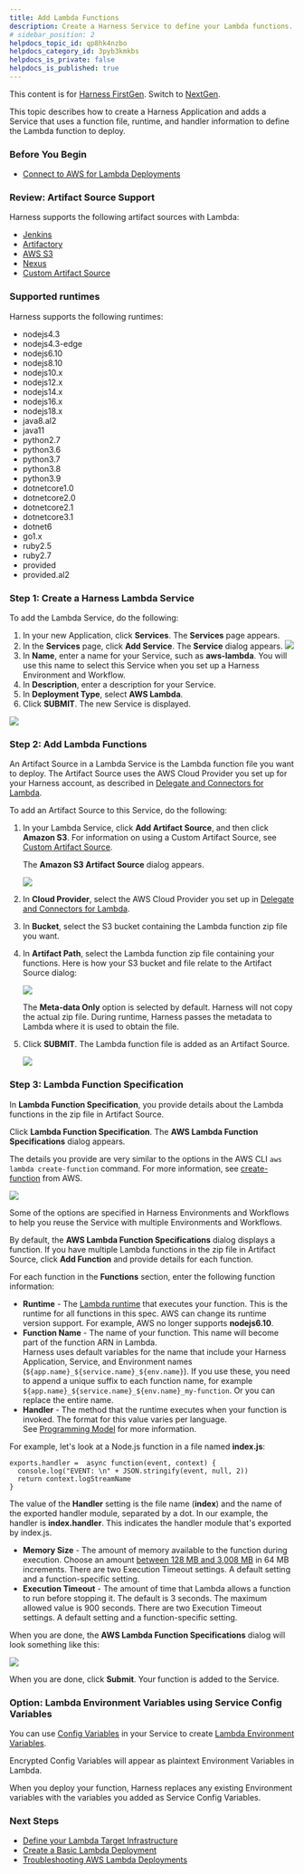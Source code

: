 ```yaml
---
title: Add Lambda Functions
description: Create a Harness Service to define your Lambda functions.
# sidebar_position: 2
helpdocs_topic_id: qp8hk4nzbo
helpdocs_category_id: 3pyb3kmkbs
helpdocs_is_private: false
helpdocs_is_published: true
---
```


This content is for [Harness FirstGen](/docs/continuous-delivery/get-started/upgrading/upgrade-nextgen-cd.md). Switch to [NextGen](/docs/continuous-delivery/deploy-srv-diff-platforms/serverless/serverless-lambda-cd-quickstart.md).

This topic describes how to create a Harness Application and adds a Service that uses a function file, runtime, and handler information to define the Lambda function to deploy.

### Before You Begin

* [Connect to AWS for Lambda Deployments](1-delegate-and-connectors-for-lambda.md)

### Review: Artifact Source Support

Harness supports the following artifact sources with Lambda:

* [Jenkins](../../../firstgen-platform/account/manage-connectors/add-jenkins-artifact-servers.md)
* [Artifactory](../../../firstgen-platform/account/manage-connectors/add-artifactory-servers.md)
* [AWS S3](1-delegate-and-connectors-for-lambda.md)
* [Nexus](../../../firstgen-platform/techref-category/cd-ref/artifacts-ref/nexus-artifact-sources.md)
* [Custom Artifact Source](../../model-cd-pipeline/setup-services/custom-artifact-source.md)

### Supported runtimes

Harness supports the following runtimes:

- nodejs4.3
- nodejs4.3-edge
- nodejs6.10
- nodejs8.10
- nodejs10.x
- nodejs12.x
- nodejs14.x
- nodejs16.x
- nodejs18.x
- java8.al2
- java11
- python2.7
- python3.6
- python3.7
- python3.8
- python3.9  
- dotnetcore1.0
- dotnetcore2.0
- dotnetcore2.1
- dotnetcore3.1
- dotnet6
- go1.x
- ruby2.5
- ruby2.7
- provided
- provided.al2

### Step 1: Create a Harness Lambda Service

To add the Lambda Service, do the following:

1. In your new Application, click **Services**. The **Services** page appears.
2. In the **Services** page, click **Add Service**. The **Service** dialog appears.
   ![](./static/2-service-for-lambda-16.png)
3. In **Name**, enter a name for your Service, such as **aws-lambda**. You will use this name to select this Service when you set up a Harness Environment and Workflow.
4. In **Description**, enter a description for your Service.
5. In **Deployment Type**, select **AWS Lambda**.
6. Click **SUBMIT**. The new Service is displayed.

![](./static/2-service-for-lambda-17.png)

### Step 2: Add Lambda Functions

An Artifact Source in a Lambda Service is the Lambda function file you want to deploy. The Artifact Source uses the AWS Cloud Provider you set up for your Harness account, as described in [Delegate and Connectors for Lambda](1-delegate-and-connectors-for-lambda.md).

To add an Artifact Source to this Service, do the following:

1. In your Lambda Service, click **Add Artifact Source**, and then click **Amazon S3**. For information on using a Custom Artifact Source, see [Custom Artifact Source](../../model-cd-pipeline/setup-services/custom-artifact-source.md). 

   The **Amazon S3 Artifact Source** dialog appears.

   ![](./static/2-service-for-lambda-18.png)
   
2. In **Cloud Provider**, select the AWS Cloud Provider you set up in [Delegate and Connectors for Lambda](1-delegate-and-connectors-for-lambda.md).
3. In **Bucket**, select the S3 bucket containing the Lambda function zip file you want.
4. In **Artifact Path**, select the Lambda function zip file containing your functions. Here is how your S3 bucket and file relate to the Artifact Source dialog:

   ![](./static/2-service-for-lambda-19.png)

   The **Meta-data Only** option is selected by default. Harness will not copy the actual zip file. During runtime, Harness passes the metadata to Lambda where it is used to obtain the file.

5. Click **SUBMIT**. The Lambda function file is added as an Artifact Source.

   ![](./static/2-service-for-lambda-20.png)

### Step 3: Lambda Function Specification

In **Lambda Function Specification**, you provide details about the Lambda functions in the zip file in Artifact Source.

Click **Lambda Function Specification**. The **AWS Lambda Function Specifications** dialog appears.

The details you provide are very similar to the options in the AWS CLI `aws lambda create-function` command. For more information, see [create-function](https://docs.aws.amazon.com/cli/latest/reference/lambda/create-function.html) from AWS.

![](./static/2-service-for-lambda-21.png)

Some of the options are specified in Harness Environments and Workflows to help you reuse the Service with multiple Environments and Workflows.

By default, the **AWS Lambda Function Specifications** dialog displays a function. If you have multiple Lambda functions in the zip file in Artifact Source, click **Add Function** and provide details for each function.

For each function in the **Functions** section, enter the following function information:

* **Runtime** - The [Lambda runtime](https://docs.aws.amazon.com/lambda/latest/dg/lambda-runtimes.html) that executes your function. This is the runtime for all functions in this spec. AWS can change its runtime version support. For example, AWS no longer supports **nodejs6.10**.
* **Function Name** - The name of your function. This name will become part of the function ARN in Lambda.  
Harness uses default variables for the name that include your Harness Application, Service, and Environment names (`${app.name}_${service.name}_${env.name}`). If you use these, you need to append a unique suffix to each function name, for example `${app.name}_${service.name}_${env.name}_my-function`. Or you can replace the entire name.
* **Handler** - The method that the runtime executes when your function is invoked. The format for this value varies per language. See [Programming Model](https://docs.aws.amazon.com/lambda/latest/dg/programming-model-v2.html) for more information.

For example, let's look at a Node.js function in a file named **index.js**:


```
exports.handler =  async function(event, context) {  
  console.log("EVENT: \n" + JSON.stringify(event, null, 2))  
  return context.logStreamName  
}
```
The value of the **Handler** setting is the file name (**index**) and the name of the exported handler module, separated by a dot. In our example, the handler is **index.handler**. This indicates the handler module that's exported by index.js.

* **Memory Size** - The amount of memory available to the function during execution. Choose an amount [between 128 MB and 3,008 MB](https://docs.aws.amazon.com/lambda/latest/dg/limits.html) in 64 MB increments. There are two Execution Timeout settings. A default setting and a function-specific setting.
* **Execution Timeout** - The amount of time that Lambda allows a function to run before stopping it. The default is 3 seconds. The maximum allowed value is 900 seconds. There are two Execution Timeout settings. A default setting and a function-specific setting.

When you are done, the **AWS Lambda Function Specifications** dialog will look something like this:

![](./static/2-service-for-lambda-22.png)

When you are done, click **Submit**. Your function is added to the Service.

### Option: Lambda Environment Variables using Service Config Variables

You can use [Config Variables](../../model-cd-pipeline/setup-services/add-service-level-config-variables.md) in your Service to create [Lambda Environment Variables](https://docs.aws.amazon.com/lambda/latest/dg/configuration-envvars.html).

Encrypted Config Variables will appear as plaintext Environment Variables in Lambda.

When you deploy your function, Harness replaces any existing Environment variables with the variables you added as Service Config Variables.

### Next Steps

* [Define your Lambda Target Infrastructure](3-lambda-environments.md)
* [Create a Basic Lambda Deployment](4-lambda-workflows-and-deployments.md)
* [Troubleshooting AWS Lambda Deployments](../../../firstgen-troubleshooting/troubleshooting-harness.md#aws-lambda)

